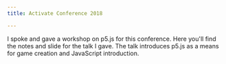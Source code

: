 ```yaml
---
title: Activate Conference 2018

---
```

 I spoke and gave a workshop on p5.js for this conference. Here you'll find the notes and slide for the talk I gave. The talk introduces p5.js as a means for game creation and JavaScript introduction.